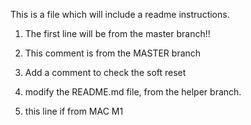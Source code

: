 This is a file which will include a readme instructions.
1. The first line will be from the master branch!!
2. This comment is from the MASTER branch
3. Add a comment to check the soft reset

4. modify the README.md file, from the helper branch.

5. this line if from MAC M1
